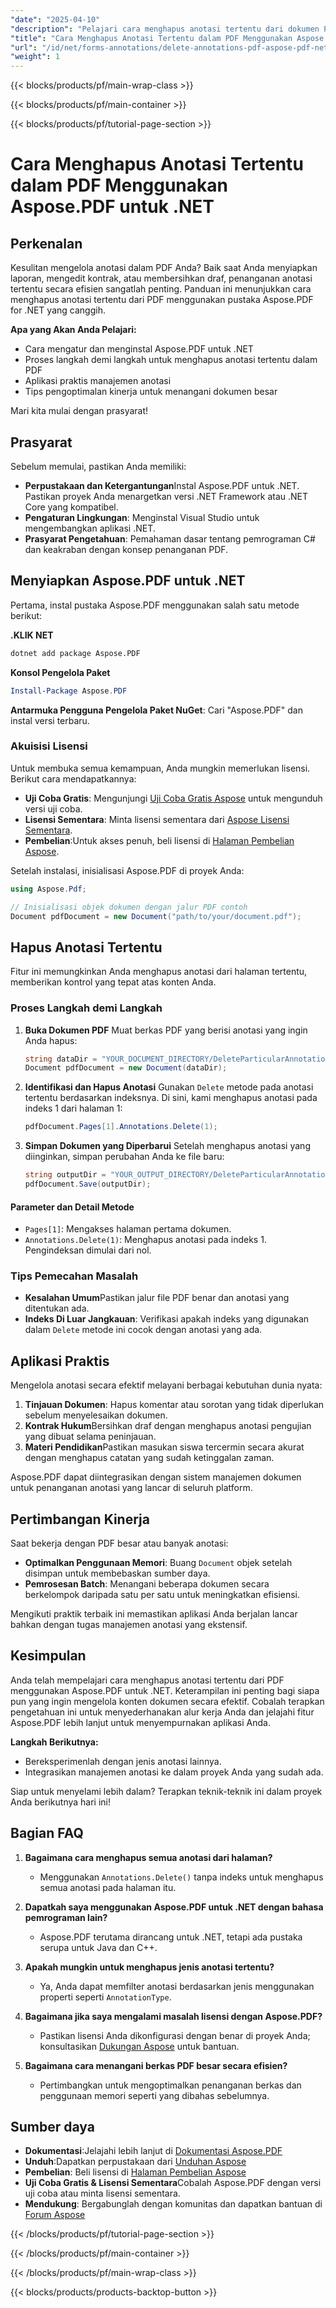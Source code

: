 ```yaml
---
"date": "2025-04-10"
"description": "Pelajari cara menghapus anotasi tertentu dari dokumen PDF Anda secara efisien menggunakan Aspose.PDF untuk .NET. Sempurna untuk mengelola laporan, kontrak, dan draf."
"title": "Cara Menghapus Anotasi Tertentu dalam PDF Menggunakan Aspose.PDF untuk .NET"
"url": "/id/net/forms-annotations/delete-annotations-pdf-aspose-pdf-net/"
"weight": 1
---
```


{{< blocks/products/pf/main-wrap-class >}}

{{< blocks/products/pf/main-container >}}

{{< blocks/products/pf/tutorial-page-section >}}


# Cara Menghapus Anotasi Tertentu dalam PDF Menggunakan Aspose.PDF untuk .NET

## Perkenalan

Kesulitan mengelola anotasi dalam PDF Anda? Baik saat Anda menyiapkan laporan, mengedit kontrak, atau membersihkan draf, penanganan anotasi tertentu secara efisien sangatlah penting. Panduan ini menunjukkan cara menghapus anotasi tertentu dari PDF menggunakan pustaka Aspose.PDF for .NET yang canggih.

**Apa yang Akan Anda Pelajari:**
- Cara mengatur dan menginstal Aspose.PDF untuk .NET
- Proses langkah demi langkah untuk menghapus anotasi tertentu dalam PDF
- Aplikasi praktis manajemen anotasi
- Tips pengoptimalan kinerja untuk menangani dokumen besar

Mari kita mulai dengan prasyarat!

## Prasyarat

Sebelum memulai, pastikan Anda memiliki:
- **Perpustakaan dan Ketergantungan**Instal Aspose.PDF untuk .NET. Pastikan proyek Anda menargetkan versi .NET Framework atau .NET Core yang kompatibel.
- **Pengaturan Lingkungan**: Menginstal Visual Studio untuk mengembangkan aplikasi .NET.
- **Prasyarat Pengetahuan**: Pemahaman dasar tentang pemrograman C# dan keakraban dengan konsep penanganan PDF.

## Menyiapkan Aspose.PDF untuk .NET

Pertama, instal pustaka Aspose.PDF menggunakan salah satu metode berikut:

**.KLIK NET**
```bash
dotnet add package Aspose.PDF
```

**Konsol Pengelola Paket**
```powershell
Install-Package Aspose.PDF
```

**Antarmuka Pengguna Pengelola Paket NuGet**: Cari "Aspose.PDF" dan instal versi terbaru.

### Akuisisi Lisensi

Untuk membuka semua kemampuan, Anda mungkin memerlukan lisensi. Berikut cara mendapatkannya:
- **Uji Coba Gratis**: Mengunjungi [Uji Coba Gratis Aspose](https://releases.aspose.com/pdf/net/) untuk mengunduh versi uji coba.
- **Lisensi Sementara**: Minta lisensi sementara dari [Aspose Lisensi Sementara](https://purchase.aspose.com/temporary-license/).
- **Pembelian**:Untuk akses penuh, beli lisensi di [Halaman Pembelian Aspose](https://purchase.aspose.com/buy).

Setelah instalasi, inisialisasi Aspose.PDF di proyek Anda:
```csharp
using Aspose.Pdf;

// Inisialisasi objek dokumen dengan jalur PDF contoh
Document pdfDocument = new Document("path/to/your/document.pdf");
```

## Hapus Anotasi Tertentu

Fitur ini memungkinkan Anda menghapus anotasi dari halaman tertentu, memberikan kontrol yang tepat atas konten Anda.

### Proses Langkah demi Langkah

1. **Buka Dokumen PDF**
   Muat berkas PDF yang berisi anotasi yang ingin Anda hapus:
   ```csharp
   string dataDir = "YOUR_DOCUMENT_DIRECTORY/DeleteParticularAnnotation.pdf";
   Document pdfDocument = new Document(dataDir);
   ```

2. **Identifikasi dan Hapus Anotasi**
   Gunakan `Delete` metode pada anotasi tertentu berdasarkan indeksnya. Di sini, kami menghapus anotasi pada indeks 1 dari halaman 1:
   ```csharp
   pdfDocument.Pages[1].Annotations.Delete(1);
   ```

3. **Simpan Dokumen yang Diperbarui**
   Setelah menghapus anotasi yang diinginkan, simpan perubahan Anda ke file baru:
   ```csharp
   string outputDir = "YOUR_OUTPUT_DIRECTORY/DeleteParticularAnnotation_out.pdf";
   pdfDocument.Save(outputDir);
   ```

#### Parameter dan Detail Metode
- `Pages[1]`: Mengakses halaman pertama dokumen.
- `Annotations.Delete(1)`: Menghapus anotasi pada indeks 1. Pengindeksan dimulai dari nol.

### Tips Pemecahan Masalah
- **Kesalahan Umum**Pastikan jalur file PDF benar dan anotasi yang ditentukan ada.
- **Indeks Di Luar Jangkauan**: Verifikasi apakah indeks yang digunakan dalam `Delete` metode ini cocok dengan anotasi yang ada.

## Aplikasi Praktis

Mengelola anotasi secara efektif melayani berbagai kebutuhan dunia nyata:
1. **Tinjauan Dokumen**: Hapus komentar atau sorotan yang tidak diperlukan sebelum menyelesaikan dokumen.
2. **Kontrak Hukum**Bersihkan draf dengan menghapus anotasi pengujian yang dibuat selama peninjauan.
3. **Materi Pendidikan**Pastikan masukan siswa tercermin secara akurat dengan menghapus catatan yang sudah ketinggalan zaman.

Aspose.PDF dapat diintegrasikan dengan sistem manajemen dokumen untuk penanganan anotasi yang lancar di seluruh platform.

## Pertimbangan Kinerja

Saat bekerja dengan PDF besar atau banyak anotasi:
- **Optimalkan Penggunaan Memori**: Buang `Document` objek setelah disimpan untuk membebaskan sumber daya.
- **Pemrosesan Batch**: Menangani beberapa dokumen secara berkelompok daripada satu per satu untuk meningkatkan efisiensi.

Mengikuti praktik terbaik ini memastikan aplikasi Anda berjalan lancar bahkan dengan tugas manajemen anotasi yang ekstensif.

## Kesimpulan

Anda telah mempelajari cara menghapus anotasi tertentu dari PDF menggunakan Aspose.PDF untuk .NET. Keterampilan ini penting bagi siapa pun yang ingin mengelola konten dokumen secara efektif. Cobalah terapkan pengetahuan ini untuk menyederhanakan alur kerja Anda dan jelajahi fitur Aspose.PDF lebih lanjut untuk menyempurnakan aplikasi Anda.

**Langkah Berikutnya:**
- Bereksperimenlah dengan jenis anotasi lainnya.
- Integrasikan manajemen anotasi ke dalam proyek Anda yang sudah ada.

Siap untuk menyelami lebih dalam? Terapkan teknik-teknik ini dalam proyek Anda berikutnya hari ini!

## Bagian FAQ

1. **Bagaimana cara menghapus semua anotasi dari halaman?**
   - Menggunakan `Annotations.Delete()` tanpa indeks untuk menghapus semua anotasi pada halaman itu.

2. **Dapatkah saya menggunakan Aspose.PDF untuk .NET dengan bahasa pemrograman lain?**
   - Aspose.PDF terutama dirancang untuk .NET, tetapi ada pustaka serupa untuk Java dan C++.

3. **Apakah mungkin untuk menghapus jenis anotasi tertentu?**
   - Ya, Anda dapat memfilter anotasi berdasarkan jenis menggunakan properti seperti `AnnotationType`.

4. **Bagaimana jika saya mengalami masalah lisensi dengan Aspose.PDF?**
   - Pastikan lisensi Anda dikonfigurasi dengan benar di proyek Anda; konsultasikan [Dukungan Aspose](https://forum.aspose.com/c/pdf/10) untuk bantuan.

5. **Bagaimana cara menangani berkas PDF besar secara efisien?**
   - Pertimbangkan untuk mengoptimalkan penanganan berkas dan penggunaan memori seperti yang dibahas sebelumnya.

## Sumber daya
- **Dokumentasi**:Jelajahi lebih lanjut di [Dokumentasi Aspose.PDF](https://reference.aspose.com/pdf/net/)
- **Unduh**:Dapatkan perpustakaan dari [Unduhan Aspose](https://releases.aspose.com/pdf/net/)
- **Pembelian**: Beli lisensi di [Halaman Pembelian Aspose](https://purchase.aspose.com/buy)
- **Uji Coba Gratis & Lisensi Sementara**Cobalah Aspose.PDF dengan versi uji coba atau minta lisensi sementara.
- **Mendukung**: Bergabunglah dengan komunitas dan dapatkan bantuan di [Forum Aspose](https://forum.aspose.com/c/pdf/10)

{{< /blocks/products/pf/tutorial-page-section >}}

{{< /blocks/products/pf/main-container >}}

{{< /blocks/products/pf/main-wrap-class >}}

{{< blocks/products/products-backtop-button >}}